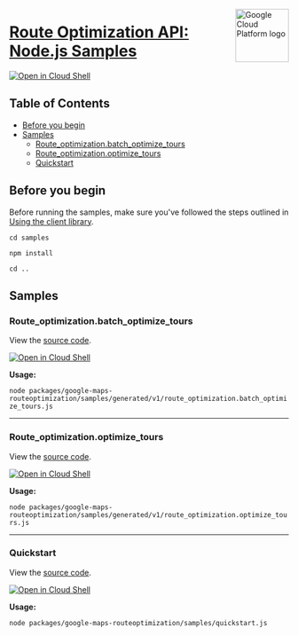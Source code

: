 [//]: # "This README.md file is auto-generated, all changes to this file will be lost."
[//]: # "To regenerate it, use `python -m synthtool`."
<img src="https://avatars2.githubusercontent.com/u/2810941?v=3&s=96" alt="Google Cloud Platform logo" title="Google Cloud Platform" align="right" height="96" width="96"/>

# [Route Optimization API: Node.js Samples](https://github.com/googleapis/google-cloud-node)

[![Open in Cloud Shell][shell_img]][shell_link]



## Table of Contents

* [Before you begin](#before-you-begin)
* [Samples](#samples)
  * [Route_optimization.batch_optimize_tours](#route_optimization.batch_optimize_tours)
  * [Route_optimization.optimize_tours](#route_optimization.optimize_tours)
  * [Quickstart](#quickstart)

## Before you begin

Before running the samples, make sure you've followed the steps outlined in
[Using the client library](https://github.com/googleapis/google-cloud-node#using-the-client-library).

`cd samples`

`npm install`

`cd ..`

## Samples



### Route_optimization.batch_optimize_tours

View the [source code](https://github.com/googleapis/google-cloud-node/blob/master/packages/google-maps-routeoptimization/samples/generated/v1/route_optimization.batch_optimize_tours.js).

[![Open in Cloud Shell][shell_img]](https://console.cloud.google.com/cloudshell/open?git_repo=https://github.com/googleapis/google-cloud-node&page=editor&open_in_editor=packages/google-maps-routeoptimization/samples/generated/v1/route_optimization.batch_optimize_tours.js,samples/README.md)

__Usage:__


`node packages/google-maps-routeoptimization/samples/generated/v1/route_optimization.batch_optimize_tours.js`


-----




### Route_optimization.optimize_tours

View the [source code](https://github.com/googleapis/google-cloud-node/blob/master/packages/google-maps-routeoptimization/samples/generated/v1/route_optimization.optimize_tours.js).

[![Open in Cloud Shell][shell_img]](https://console.cloud.google.com/cloudshell/open?git_repo=https://github.com/googleapis/google-cloud-node&page=editor&open_in_editor=packages/google-maps-routeoptimization/samples/generated/v1/route_optimization.optimize_tours.js,samples/README.md)

__Usage:__


`node packages/google-maps-routeoptimization/samples/generated/v1/route_optimization.optimize_tours.js`


-----




### Quickstart

View the [source code](https://github.com/googleapis/google-cloud-node/blob/master/packages/google-maps-routeoptimization/samples/quickstart.js).

[![Open in Cloud Shell][shell_img]](https://console.cloud.google.com/cloudshell/open?git_repo=https://github.com/googleapis/google-cloud-node&page=editor&open_in_editor=packages/google-maps-routeoptimization/samples/quickstart.js,samples/README.md)

__Usage:__


`node packages/google-maps-routeoptimization/samples/quickstart.js`






[shell_img]: https://gstatic.com/cloudssh/images/open-btn.png
[shell_link]: https://console.cloud.google.com/cloudshell/open?git_repo=https://github.com/googleapis/google-cloud-node&page=editor&open_in_editor=samples/README.md
[product-docs]: https://developers.google.com/maps/documentation/route-optimization

